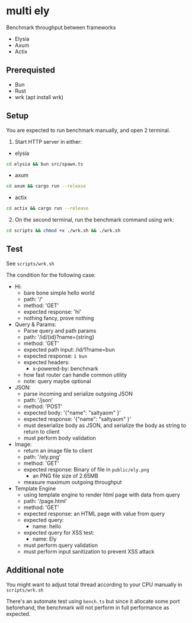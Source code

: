 # multi ely
Benchmark throughput between frameworks
- Elysia
- Axum
- Actix

## Prerequisted
- Bun
- Rust
- wrk (apt install wrk)

## Setup
You are expected to run benchmark manually, and open 2 terminal.

1. Start HTTP server in either:
- elysia
```bash
cd elysia && bun src/spawn.ts
```

- axum
```bash
cd axum && cargo run --release
```

- actix
```bash
cd actix && cargo run --release
```

2. On the second terminal, run the benchmark command using wrk:
```bash
cd scripts && chmod +x ./wrk.sh && ./wrk.sh
```

## Test
See `scripts/wrk.sh`

The condition for the following case:
- Hi:
    - bare bone simple hello world
    - path: '/'
    - method: 'GET'
    - expected response: 'hi'
    - nothing fancy, prove nothing
- Query & Params:
    - Parse query and path params
    - path: '/id/{id}?name={string}
    - method: 'GET'
    - expected path input: /id/1?name=bun
    - expected response: `1 bun`
    - expected headers:
        - x-powered-by: benchmark
    - how fast router can handle common utility
    - note: query maybe optional
- JSON:
    - parse incoming and serialize outgoing JSON
    - path: '/json'
    - method: 'POST'
    - expected body: '{"name": "saltyaom" }'
    - expected response: '{"name": "saltyaom" }'
    - must deserialize body as JSON, and serialize the body as string to return to client
    - must perform body validation
- Image:
    - return an image file to client
    - path: '/ely.png'
    - method: 'GET'
    - expected response: Binary of file in `public/ely.png`
        - an PNG file size of 2.65MB
    - measure maximum outgoing throughput
- Template Engine
    - using template engine to render html page with data from query
    - path: '/page.html'
    - method: 'GET'
    - expected response: an HTML page with value from query
    - expected query:
        - name: hello
    - expected query for XSS test:
        - name: Ely<script>XSS</script>
    - must perform query validation
    - must perform input sanitization to prevent XSS attack

## Additional note
You might want to adjust total thread according to your CPU manually in `scripts/wrk.sh`

There's an automate test using `bench.ts` but since it allocate some port beforehand, the benchmark will not perform in full performance as expected.
